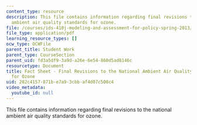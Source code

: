 ```yaml
---
content_type: resource
description: This file contains information regarding final revisions to the national
  ambient air quality standards for ozone.
file: /courses/ids-410j-modeling-and-assessment-for-policy-spring-2013/282c4157871be7a93cbbaf4d07c508c4_MITESD_864S13_Rdng_FctShet.pdf
file_type: application/pdf
learning_resource_types: []
ocw_type: OCWFile
parent_title: Student Work
parent_type: CourseSection
parent_uid: fd3a5df9-3a9d-a26e-6e54-860d5ad8146c
resourcetype: Document
title: Fact Sheet - Final Revisions to the National Ambient Air Quality Standards
  for Ozone
uid: 282c4157-871b-e7a9-3cbb-af4d07c508c4
video_metadata:
  youtube_id: null
---
```

This file contains information regarding final revisions to the national ambient air quality standards for ozone.